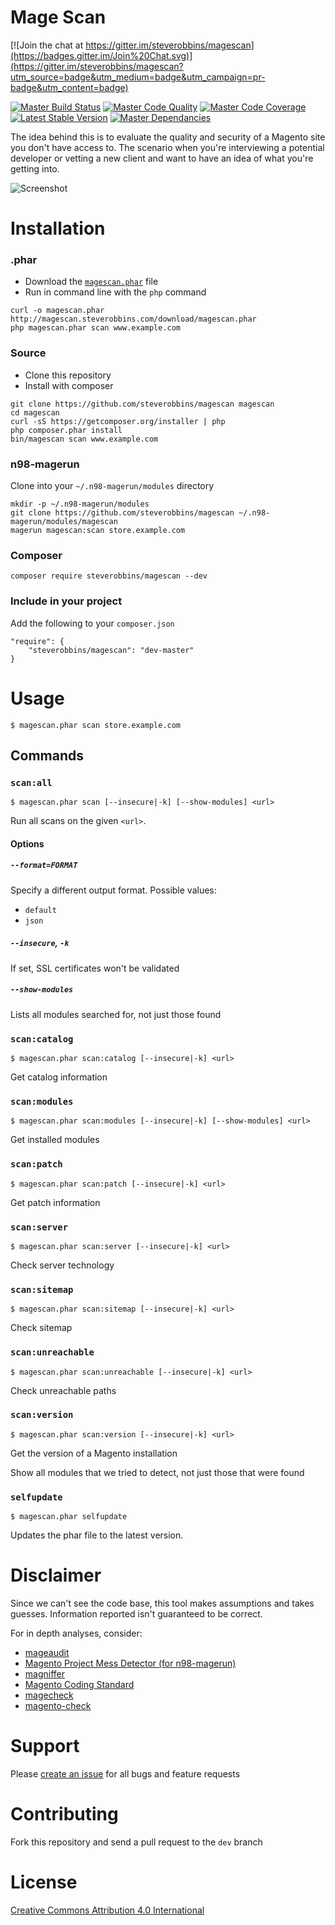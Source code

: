 Mage Scan
===

[![Join the chat at https://gitter.im/steverobbins/magescan](https://badges.gitter.im/Join%20Chat.svg)](https://gitter.im/steverobbins/magescan?utm_source=badge&utm_medium=badge&utm_campaign=pr-badge&utm_content=badge)

[![Master Build Status](https://img.shields.io/travis/steverobbins/magescan/master.svg?style=flat-square)](https://travis-ci.org/steverobbins/magescan)
[![Master Code Quality](https://img.shields.io/scrutinizer/g/steverobbins/magescan/master.svg?style=flat-square)](https://scrutinizer-ci.com/g/steverobbins/magescan/?branch=master)
[![Master Code Coverage](https://img.shields.io/coveralls/steverobbins/magescan/master.svg?style=flat-square)](https://coveralls.io/r/steverobbins/magescan?branch=master)
[![Latest Stable Version](https://img.shields.io/packagist/v/steverobbins/magescan.svg?style=flat-square)](https://packagist.org/packages/steverobbins/magescan)
[![Master Dependancies](https://www.versioneye.com/user/projects/55e4bfec8c0f62001c000052/badge.svg?style=flat-square)](https://www.versioneye.com/user/projects/55e4bfec8c0f62001c000052)

The idea behind this is to evaluate the quality and security of a Magento site you don't have access to.  The scenario when you're interviewing a potential developer or vetting a new client and want to have an idea of what you're getting into.

![Screenshot](https://i.imgur.com/HfUiEK9.png)

# Installation

### .phar

* Download the [`magescan.phar`](http://magescan.steverobbins.com/download/magescan.phar) file
* Run in command line with the `php` command

```
curl -o magescan.phar http://magescan.steverobbins.com/download/magescan.phar
php magescan.phar scan www.example.com
```


### Source

* Clone this repository
* Install with composer

```
git clone https://github.com/steverobbins/magescan magescan
cd magescan
curl -sS https://getcomposer.org/installer | php
php composer.phar install
bin/magescan scan www.example.com
```

### n98-magerun

Clone into your `~/.n98-magerun/modules` directory

```
mkdir -p ~/.n98-magerun/modules
git clone https://github.com/steverobbins/magescan ~/.n98-magerun/modules/magescan
magerun magescan:scan store.example.com
```

### Composer

```
composer require steverobbins/magescan --dev
```

### Include in your project

Add the following to your `composer.json`

```
"require": {
    "steverobbins/magescan": "dev-master"
}
```

# Usage

    $ magescan.phar scan store.example.com

## Commands

### `scan:all`

    $ magescan.phar scan [--insecure|-k] [--show-modules] <url>

Run all scans on the given `<url>`.

#### Options

##### `--format=FORMAT`

Specify a different output format.  Possible values:

* `default`
* `json`

##### `--insecure`, `-k`

If set, SSL certificates won't be validated

##### `--show-modules`

Lists all modules searched for, not just those found

### `scan:catalog`

    $ magescan.phar scan:catalog [--insecure|-k] <url>

Get catalog information

### `scan:modules`

    $ magescan.phar scan:modules [--insecure|-k] [--show-modules] <url>

Get installed modules

### `scan:patch`

    $ magescan.phar scan:patch [--insecure|-k] <url>

Get patch information

### `scan:server`

    $ magescan.phar scan:server [--insecure|-k] <url>

Check server technology

### `scan:sitemap`

    $ magescan.phar scan:sitemap [--insecure|-k] <url>

Check sitemap

### `scan:unreachable`

    $ magescan.phar scan:unreachable [--insecure|-k] <url>

Check unreachable paths

### `scan:version`

    $ magescan.phar scan:version [--insecure|-k] <url>

Get the version of a Magento installation


Show all modules that we tried to detect, not just those that were found

### `selfupdate`

    $ magescan.phar selfupdate

Updates the phar file to the latest version.

# Disclaimer

Since we can't see the code base, this tool makes assumptions and takes guesses.  Information reported isn't guaranteed to be correct.

For in depth analyses, consider:

* [mageaudit](https://github.com/steverobbins/mageaudit)
* [Magento Project Mess Detector (for n98-magerun)](https://github.com/AOEpeople/mpmd)
* [magniffer](https://github.com/magento-ecg/magniffer)
* [Magento Coding Standard](https://github.com/magento-ecg/coding-standard)
* [magecheck](https://github.com/gknoppe-guidance/magecheck)
* [magento-check](http://www.magentocommerce.com/knowledge-base/entry/how-do-i-know-if-my-server-is-compatible-with-magento)

# Support

Please [create an issue](https://github.com/steverobbins/magescan/issues/new) for all bugs and feature requests

# Contributing

Fork this repository and send a pull request to the `dev` branch

# License

[Creative Commons Attribution 4.0 International](https://creativecommons.org/licenses/by/4.0/)
